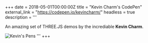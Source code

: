 +++
date = 2018-05-01T00:00:00Z
title = "Kevin Charm's CodePen"
external_link = "https://codepen.io/kevincharm/"
headless = true
description = '''

An amazing set of THREE.JS demos by the incrediable **Kevin Charm**.

<img alt="Kevin's Pens" data-src="/img/kev.png">
'''
+++